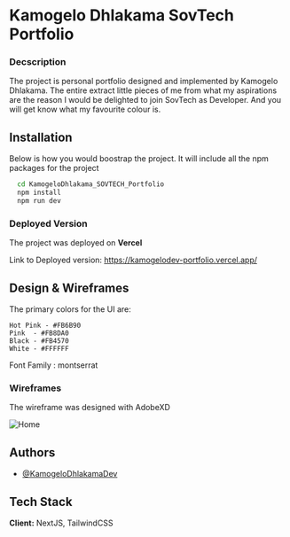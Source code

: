 
# Kamogelo Dhlakama SovTech Portfolio
### Decscription
The project is personal portfolio designed and implemented by Kamogelo Dhlakama. 
The entire extract little pieces of me from what my aspirations are the reason I would be delighted to join SovTech as Developer. And you will get know what my favourite colour is.



## Installation

Below is how you would boostrap the project. It will include all the npm packages for the project

```bash
  cd KamogeloDhlakama_SOVTECH_Portfolio
  npm install 
  npm run dev
```

### Deployed Version

The project was deployed on **Vercel**


Link to Deployed version: https://kamogelodev-portfolio.vercel.app/

## Design & Wireframes


The primary colors for the UI are:

    Hot Pink - #FB6B90
    Pink  - #FB8DA0
    Black - #FB4570
    White - #FFFFFF



Font Family : montserrat 

### Wireframes
The wireframe was designed with AdobeXD

![Home](https://user-images.githubusercontent.com/88157102/202920809-c05d5ff6-3e91-4716-86c4-a0e5884723df.svg)


## Authors

- [@KamogeloDhlakamaDev](https://github.com/KamogeloDhlakamaDev)


## Tech Stack

**Client:** NextJS, TailwindCSS



